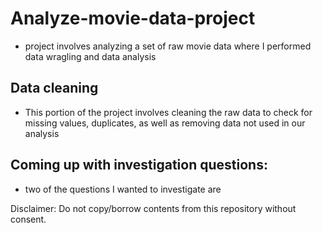 # Analyze-movie-data-project

- project involves analyzing a set of raw movie data where I performed data wragling and data analysis

## Data cleaning
- This portion of the project involves cleaning the raw data to check for missing values, duplicates, as well as removing data not used in our analysis

## Coming up with investigation questions:
- two of the questions I wanted to investigate are


Disclaimer: Do not copy/borrow contents from this repository without consent.
